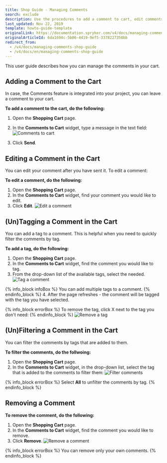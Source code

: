 ```yaml
---
title: Shop Guide - Managing Comments
search: exclude
description: Use the procedures to add a comment to cart, edit comments, add tags to comments to filter them by tags, and/or removed comments from the cart.
last_updated: Nov 22, 2019
template: howto-guide-template
originalLink: https://documentation.spryker.com/v4/docs/managing-comments-shop-guide
originalArticleId: 6da1694c-5b06-4419-9ef5-3378227350bb
redirect_from:
  - /v4/docs/managing-comments-shop-guide
  - /v4/docs/en/managing-comments-shop-guide
---
```


This user guide describes how you can manage the comments in your cart.

## Adding a Comment to the Cart

In case, the Comments feature is integrated into your project, you can leave a comment to your cart. 

**To add a comment to the cart, do the following:**
1. Open the **Shopping Cart** page.
2. In the **Comments to Cart** widget, type a message in the text field:
![Comments to cart](https://spryker.s3.eu-central-1.amazonaws.com/docs/User+Guides/Shop+User+Guides/Comments/add-comment-to-cart.png) 

3. Click **Send**.

## Editing a Comment in the Cart

You can edit your comment after you have sent it. To edit a comment:

**To edit a comment, do the following:**
1. Open the **Shopping Cart** page.
2. In the **Comments to Cart** widget, find your comment you would like to edit.
3. Click **Edit**.
![Edit a comment](https://spryker.s3.eu-central-1.amazonaws.com/docs/User+Guides/Shop+User+Guides/Comments/edit-comment-to-cart.png) 

## (Un)Tagging a Comment in the Cart

You can add a tag to a comment. This is helpful when you need to quickly filter the comments by tag. 

**To add a tag, do the following:**
1. Open the **Shopping Cart** page.
2. In the **Comments to Cart** widget, find the comment you would like to tag.
3. From the drop-down list of the available tags, select the needed.
![Tag a comment](https://spryker.s3.eu-central-1.amazonaws.com/docs/User+Guides/Shop+User+Guides/Comments/tag-comment.png) 

{% info_block infoBox %}
You can add multiple tags to a comment.
{% endinfo_block %}
4. After the page refreshes - the comment will be tagged with the tag you have selected.

{% info_block errorBox %}
To remove the tag, click X next to the tag you don't need:
{% endinfo_block %}
![Remove a tag](https://spryker.s3.eu-central-1.amazonaws.com/docs/User+Guides/Shop+User+Guides/Comments/untag-comment.png) 

## (Un)Filtering a Comment in the Cart

You can filter the comments by tags that are added to them. 

**To filter the comments, do the follwoing:**

1. Open the **Shopping Cart** page.
2. In the **Comments to Cart** widget, in the drop-down list, select the tag that is added to the comments to filter them:
![Filter comments](https://spryker.s3.eu-central-1.amazonaws.com/docs/User+Guides/Shop+User+Guides/Comments/filter-comments.png) 

{% info_block errorBox %}
Select **All** to unfilter the comments by tag.
{% endinfo_block %}

## Removing a Comment

**To remove the comment, do the following:**

1. Open the **Shopping Cart** page.
2. In the **Comments to Cart** widget, find the comment you would like to remove.
3. Click **Remove**.
![Remove a comment](https://spryker.s3.eu-central-1.amazonaws.com/docs/User+Guides/Shop+User+Guides/Comments/remove-comment.png) 

{% info_block errorBox %}
You can remove only your own comments.
{% endinfo_block %}

<!-- Last review date: Aug 01, 2019 by Oksana Karasyova -->

